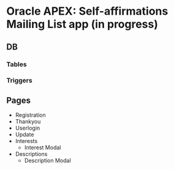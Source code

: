 # Oracle APEX: Self-affirmations Mailing List app (in progress)
## DB

### Tables

### Triggers

## Pages
- Registration
- Thankyou
- Userlogin
- Update
- Interests
    - Interest Modal
- Descriptions
    - Description Modal
